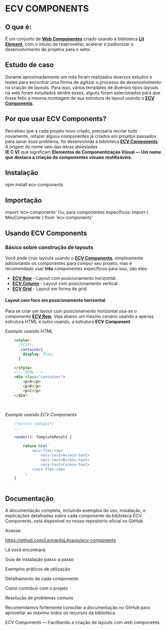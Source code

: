 # ECV COMPONENTS

## O que é:

É um conjunto de <a href="https://www.webcomponents.org/introduction" target="_blank">**Web Componentes**</a> criado usando a biblioteca <a href="https://lit.dev/" target="_blank">**Lit Element**</a>, com o intuito de reaproveitar, acelerar e padronizar o desenvolvimento de projetos para o setor.


## Estudo de caso

Durante aproximadamente um mês foram realizados diversos estudos e testes para encontrar uma forma de agilizar o processo de desenvolvimento na criação de layouts. Para isso, vários templates de diversos tipos layouts na web foram estudados dentre esses, alguns foram selecionados para que fosse feito a mesma montagem de sua estrutura de layout usando o <a href="#md:ecv-components">**ECV Components**</a>.


## Por que usar ECV Components?

Percebeu que a cada projeto novo criado, precisaria recriar tudo novamente, refazer alguns componentes já criados em projetos
passados para sanar esse problema, foi desenvolvida a biblioteca <a href="#md:ecv-components">**ECV Components**</a>. A origem do nome veio das letras abreviadas <br>**(E C V)** que significam **Elementos de Componentização Visual — Um nome que destaca a criação de componentes visuais reutilizáveis**.

## Instalação
npm install ecv-components

## Importação
import 'ecv-components' Ou, para componentes específicos:
import { MeuComponente } from 'ecv-components'

## Usando ECV Components

### Básico sobre construção de layouts

Você pode criar layouts usando o <a href="#md:ecv-components">**ECV Components**</a>, simplesmente adicionando os componentes para compor seu projeto, mas é recomendado usar **três** componentes específicos para isso, são eles:

- <a href="https://leonardolaraujo.github.io/ecv-components/classes/components_ecv_flex_row.ECVFlexRow.html" target="_blank">**ECV Row**</a> - Layout com posicionamento horizontal.
- <a href="https://leonardolaraujo.github.io/ecv-components/classes/components_ecv_flex_column.ECVFlexColumn.html" target="_blank">**ECV Column**</a> - Layout com posicionamento vertical.
- <a href="https://leonardolaraujo.github.io/ecv-components/classes/components_ecv_grid.ECVGrid.html" target="_blank">**ECV Grid**</a> - Layout em forma de grid.

#### Layout com foco em posicionamento horizontal

Para se criar um layout com posicionamento horizontal usa-se o componente <a href="https://leonardolaraujo.github.io/ecv-components/classes/components_ecv_flex_row.ECVFlexRow.html" target="_blank">**ECV Row**</a>. Veja abaixo um mesmo cenário usando a apenas estrutura HTML e outro usando, a estrutura **ECV Component**.

_Exemplo usando HTML_

```html
    <style>
      /*CSS*/
      .container{
        display: flex;
      }

    </style>
    <!-- HTML -->
    <div class="container">
        <p>A</p>
        <p>B</p>
        <p>C</p>
    </div>

```
<br>

_Exemplo usando ECV Components_


```typescript
    /*outros códigos*/
    ...

    render(): TemplateResult {

        return html`
            <ecv-flex-row>
                <ecv-text>A</ecv-text>
                <ecv-text>B</ecv-text>
                <ecv-text>C</ecv-text>
            </ecv-flex-row>
        `;
    }
    
```

## Documentação

A documentação completa, incluindo exemplos de uso, instalação, e explicações detalhadas sobre cada componente da biblioteca ECV Components, está disponível no nosso repositório oficial no GitHub.

Acesse:

https://github.com/LeonardoLAraujo/ecv-components

Lá você encontrará:

Guia de instalação passo a passo

Exemplos práticos de utilização

Detalhamento de cada componente

Como contribuir com o projeto

Resolução de problemas comuns

Recomendamos fortemente consultar a documentação no GitHub para aproveitar ao máximo todos os recursos da biblioteca.

ECV Components — Facilitando a criação de layouts com web components.
